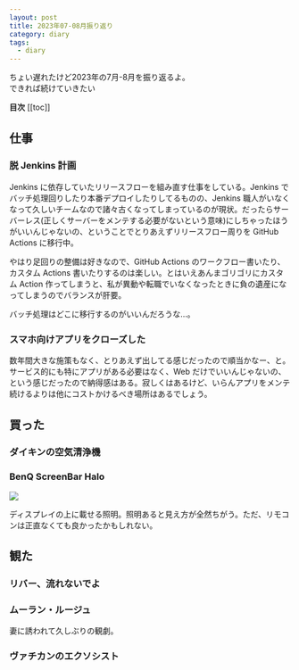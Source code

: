 ```yaml
---
layout: post
title: 2023年07-08月振り返り
category: diary
tags:
  - diary
---
```


ちょい遅れたけど2023年の7月-8月を振り返るよ。  
できれば続けていきたい

**目次**
[[toc]]

## 仕事

### 脱 Jenkins 計画

Jenkins に依存していたリリースフローを組み直す仕事をしている。Jenkins でバッチ処理回りしたり本番デプロイしたりしてるものの、Jenkins 職人がいなくなって久しいチームなので諸々古くなってしまっているのが現状。だったらサーバーレス(正しくサーバーをメンテする必要がないという意味)にしちゃったほうがいいんじゃないの、ということでとりあえずリリースフロー周りを GitHub Actions に移行中。

やはり足回りの整備は好きなので、GitHub Actions のワークフロー書いたり、カスタム Actions 書いたりするのは楽しい。とはいえあんまゴリゴリにカスタム Action 作ってしまうと、私が異動や転職でいなくなったときに負の遺産になってしまうのでバランスが肝要。

バッチ処理はどこに移行するのがいいんだろうな…。


### スマホ向けアプリをクローズした

数年間大きな施策もなく、とりあえず出してる感じだったので順当かなー、と。サービス的にも特にアプリがある必要はなく、Web だけでいいんじゃないの、という感じだったので納得感はある。寂しくはあるけど、いらんアプリをメンテ続けるよりは他にコストかけるべき場所はあるでしょう。

## 買った

### ダイキンの空気清浄機

### BenQ ScreenBar Halo

<a href="https://www.amazon.co.jp/BenQ-ScreenBar-Halo-%E3%83%A2%E3%83%8B%E3%82%BF%E3%83%BC%E3%83%A9%E3%82%A4%E3%83%88-%E3%82%B9%E3%82%AF%E3%83%AA%E3%83%BC%E3%83%B3%E3%83%90%E3%83%BC/dp/B08WT889V3?&linkCode=li2&tag=codingfeline-22&linkId=b8c9116fae2dde347a32db17150a178f&language=ja_JP&ref_=as_li_ss_il" target="_blank"><img border="0" src="//ws-fe.amazon-adsystem.com/widgets/q?_encoding=UTF8&ASIN=B08WT889V3&Format=_SL160_&ID=AsinImage&MarketPlace=JP&ServiceVersion=20070822&WS=1&tag=codingfeline-22&language=ja_JP" ></a><img src="https://ir-jp.amazon-adsystem.com/e/ir?t=codingfeline-22&language=ja_JP&l=li2&o=9&a=B08WT889V3" width="1" height="1" border="0" alt="" style="border:none !important; margin:0px !important;" />

ディスプレイの上に載せる照明。照明あると見え方が全然ちがう。ただ、リモコンは正直なくても良かったかもしれない。



## 観た

### リバー、流れないでよ

### ムーラン・ルージュ

妻に誘われて久しぶりの観劇。

### ヴァチカンのエクソシスト
